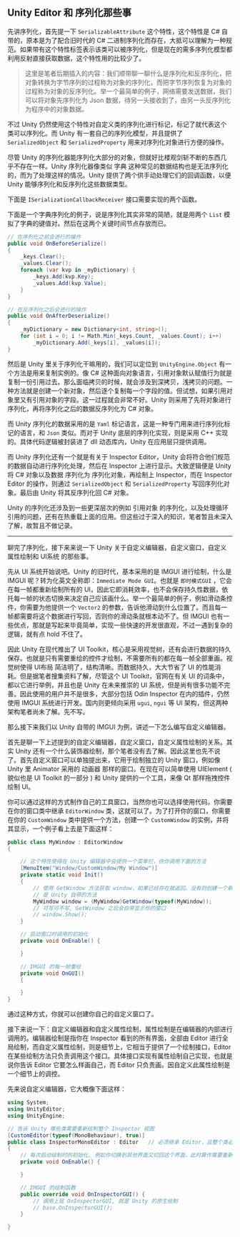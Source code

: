 ## Unity Editor 和 序列化那些事

先讲序列化，首先提一下 `SerializableAttribute` 这个特性，这个特性是 C# 自带的，原本是为了配合旧时代的 C# 二进制序列化而存在，大抵可以理解为一种规范。如果带有这个特性标签表示该类可以被序列化，但是现在的需多序列化模型都利用反射直接获取数据，这个特性用的比较少了。

> 这里是笔者后期插入的内容：我们顺带聊一聊什么是序列化和反序列化，把对象转换为字节序列的过程称为对象的序列化，而把字节序列恢复为对象的过程称为对象的反序列化。举一个最简单的例子，网络需要发送数据，我们可以将对象先序列化为 Json 数据，待另一头接收到了，由另一头反序列化为程序中的对象数据。

不过 Unity 仍然使用这个特性对自定义类的序列化进行标记，标记了就代表这个类可以序列化。而 Unity 有一套自己的序列化模型，并且提供了 `SerializedObject` 和 `SerializedProperty` 用来对序列化对象进行方便的操作。

尽管 Unity 的序列化器能序列化大部分的对象，但就好比楼观剑斩不断的东西几乎不存在一样。Unity 序列化器像类似 字典 这种常见的数据结构也是无法序列化的，而为了处理这样的情况。Unity 提供了两个供手动处理它们的回调函数，以便 Unity 能够序列化和反序列化这些数据类型。

下面是 `ISerializationCallbackReceiver` 接口需要实现的两个函数。

下面是一个字典序列化的例子，说是序列化其实非常的简陋，就是用两个 `List` 模拟了字典的键值对。然后在这两个关键时间节点存放而已。

```c#
// 在序列化之前会进行的操作
public void OnBeforeSerialize()
{
    _keys.Clear();
    _values.Clear();        
    foreach (var kvp in _myDictionary) {
        _keys.Add(kvp.Key);
        _values.Add(kvp.Value);
    }
}    

// 在反序列化之后会进行的操作
public void OnAfterDeserialize()
{
    _myDictionary = new Dictionary<int, string>();        
    for (int i = 0; i != Math.Min(_keys.Count, _values.Count); i++)
        _myDictionary.Add(_keys[i], _values[i]);
}
```



然后是 Unity 里关于序列化干嘛用的，我们可以定位到 `UnityEngine.Object` 有一个方法是用来复制实例的。像 C# 这种面向对象语言，引用对象默认赋值行为就是复制一份引用过去。那么面临拷贝的时候，就会涉及到深拷贝，浅拷贝的问题。一种方法就是创建一个新对象，然后逐个复制每一个字段的值。但试想，如果引用对象里又有引用对象的字段。这一过程就会非常不好。Unity 则采用了先将对象进行序列化，再将序列化之后的数据反序列化为 C# 对象。

而 Unity 序列化的数据采用的是 `Yaml` 标记语言，这是一种专门用来进行序列化标记的语言，和 `Json` 类似。而对于 Unity 底层的序列化实现，则是采用 C++ 实现的。具体代码逻辑被封装进了 dll 动态库内，Unity 在应用层只提供调用。

而 Unity 序列化还有一个就是有关于 Inspector Editor，Unity 会将符合他们规范的数据自动进行序列化处理，然后在 Inspector 上进行显示。大致逻辑便是 Unity 将 C# 对象以及数据 序列化为 序列化对象，再绘制上 Inspector，而在 Inspector Editor 的操作，则通过 `SerializedObject` 和 `SerializedProperty` 写回序列化对象。最后由 Unity 将其反序列化回 C# 对象。

Unity 的序列化还涉及到一些更深层次的例如 引用对象 的序列化，以及处理循环引用的问题，还有在热重载上面的应用。但这些过于深入的知识，笔者暂且未深入了解，故暂且不做记录。

---

聊完了序列化，接下来来说一下 Unity 关于自定义编辑器，自定义窗口，自定义属性绘制和 UI系统 的那些事。

先从 UI 系统开始说吧。Unity 的旧时代，基本采用的是 IMGUI 进行绘制，什么是 IMGUI 呢？转为化英文全称即：`Immediate Mode GUI`。也就是 `即时模式GUI` ，它会在每一帧都重新绘制所有的 UI，因此它即消耗效率，也不会保存持久性数据，依托每一帧的状态切换来决定自己应该画什么。举一个最简单的例子，例如滑动条控件，你需要为他提供一个 `Vector2` 的参数，告诉他滑动到什么位置了。而且每一帧都需要将这个数据进行写回，否则你的滑动条就根本动不了。但 IMGUI 也有一些优点，那就是写起来毕竟简单，实现一些快速的开发很直观，不过一遇到复杂的逻辑，就有点 hold 不住了。

因此 Unity 在现代推出了 UI Toolkit，核心是采用视觉树，还有会进行数据的持久保存。也就是只有需要重绘的控件才绘制，不需要所有的都在每一帧全部重画。视觉树使得 UI布局 简洁明了，结构清晰。而数据持久，大大节省了 UI 的性能消耗。但是据笔者搜集资料了解，尽管这个 UI Toolkit，官网在有关 UI 的词条中，都以它进行举例，并且也是 Unity 在未来推崇的 UI 系统，但是尚有很多功能不完善。因此使用的用户并不是很多，大部分包括 Odin Inspector 在内的插件，仍然使用 IMGUI 系统进行开发。国内则更倾向采用 `ugui`, `ngui` 等 UI 架构，但这两种架构笔者尚未了解。先不写。

那么接下来我们以 Unity 自带的 IMGUI 为例，讲述一下怎么编写自定义编辑器。

首先是聊一下上述提到的自定义编辑器，自定义窗口，自定义属性绘制的关系。其实 Unity 还有一个什么装饰器绘制，那个笔者没有去了解。因此这里也先不说了。首先自定义窗口可以单独提出来，它用于绘制独立的 Unity 窗口，例如像 Unity 里 Animator 采用的 动画器 那样的窗口。在现在可以简单使用 UIElement ( 貌似也是 UI Toolkit 的一部分 ) 和 Unity 提供的一个工具，来像 Qt 那样拖拽控件绘制 UI。

你可以通过这样的方式制作自己的工具窗口，当然你也可以选择使用代码。你需要在你的窗口类中继承 `EditorWindow` 类，这就可以了。为了打开你的窗口，你需要在你的 `CustomWindow` 类中提供一个方法，创建一个 `CustomWindow` 的实例，并将其显示，一个例子看上去是下面这样：
``` C#
public class MyWindow : EditorWindow
{

    // 这个特性使得在 Unity 编辑器中会提供一个菜单栏，供你调用下面的方法
    [MenuItem("Window/CustomWindow/My Window")]
    private static void Init()
    {
        // 使用 GetWindow 方法获取 window，如果已经存在就返回。没有则创建一个新的 window 实例。
        // 是 Unity 自带的方法
        MyWindow window = (MyWindow)GetWindow(typeof(MyWindow));
        // 可写可不写, GetWindow 之后会自带显示你的窗口
        // window.Show();
    }

    // 启动窗口时调用的初始化
    private void OnEnable() {

    }

    // IMGUI 的每一帧重绘
    private void OnGUI()
    {

    }
}
```

通过这种方式，你就可以创建你自己的自定义窗口了。

接下来说一下：自定义编辑器和自定义属性绘制，属性绘制是在编辑器的内部进行调用的。编辑器绘制是指你在 Inspector 看到的所有界面，全部由 Editor 进行全局绘制，而自定义属性绘制，则是细节上，它相当于提供了一个绘制接口，Editor 在某些绘制方法只负责调用这个接口。具体接口实现有属性绘制自己实现，也就是说你告诉 Editor 它要怎么样画自己，而 Editor 只负责画。因自定义此属性绘制是一个细节上的调控。

先来说自定义编辑器，它大概像下面这样：

```C#
using System;
using UnityEditor;
using UnityEngine;

// 告诉 Unity 哪些类需要重新绘制整个 Inspector 视图
[CustomEditor(typeof(MonoBehaviour), true)]
public class InspectorMonoEditor : Editor	// 必须继承 Editor，且整个类必须位于 Editor 文件夹下
{
    // 每次启动绘制时的初始化, 例如你切换到其他界面又切回这个界面，此时算作需要重新启动绘制
    private void OnEnable() {

    }

	// IMGUI 的绘制函数
    public override void OnInspectorGUI() {
        // 调用上层 OnInspectorGUI, 就是 Unity 的原生绘制
        // base.OnInspectorGUI();
    }

}      
```




